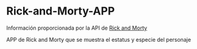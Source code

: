 # Rick-and-Morty-APP

Información proporcionada por la API de [Rick and Morty](https://rickandmortyapi.com)





APP de Rick and Morty que se muestra el estatus y especie del personaje
